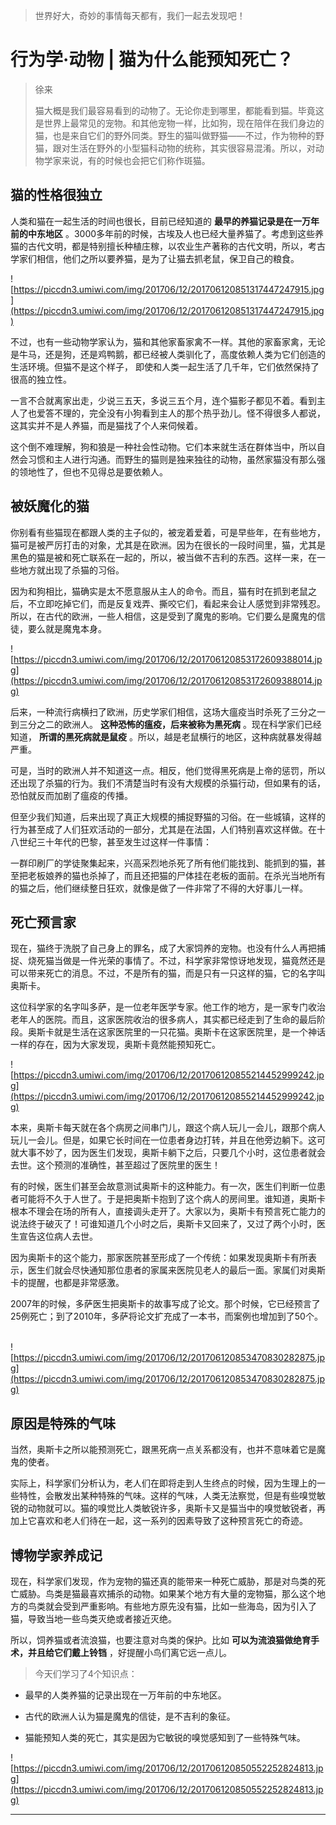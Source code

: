 > 世界好大，奇妙的事情每天都有，我们一起去发现吧！

# 行为学·动物 | 猫为什么能预知死亡？

> 徐来
> 
> 猫大概是我们最容易看到的动物了。无论你走到哪里，都能看到猫。毕竟这是世界上最常见的宠物。和其他宠物一样，比如狗，现在陪伴在我们身边的猫，也是来自它们的野外同类。野生的猫叫做野猫——不过，作为物种的野猫，跟对生活在野外的小型猫科动物的统称，其实很容易混淆。所以，对动物学家来说，有的时候也会把它们称作斑猫。

## 猫的性格很独立

人类和猫在一起生活的时间也很长，目前已经知道的 **最早的养猫记录是在一万年前的中东地区** 。3000多年前的时候，古埃及人也已经大量养猫了。考虑到这些养猫的古代文明，都是特别擅长种植庄稼，以农业生产著称的古代文明，所以，考古学家们相信，他们之所以要养猫，是为了让猫去抓老鼠，保卫自己的粮食。

![https://piccdn3.umiwi.com/img/201706/12/201706120851317447247915.jpg](https://piccdn3.umiwi.com/img/201706/12/201706120851317447247915.jpg)

不过，也有一些动物学家认为，猫和其他家畜家禽不一样。其他的家畜家禽，无论是牛马，还是狗，还是鸡鸭鹅，都已经被人类驯化了，高度依赖人类为它们创造的生活环境。但猫不是这个样子， 即使和人类一起生活了几千年，它们依然保持了很高的独立性。

一言不合就离家出走，少说三五天，多说三五个月，连个猫影子都见不着。看到主人了也爱答不理的，完全没有小狗看到主人的那个热乎劲儿。怪不得很多人都说，这其实并不是人养猫，而是猫找了个人来伺候着。

这个倒不难理解，狗和狼是一种社会性动物。它们本来就生活在群体当中，所以自然会习惯和主人进行沟通。而野生的猫则是独来独往的动物，虽然家猫没有那么强的领地性了，但也不见得总是要依赖人。

## 被妖魔化的猫

你别看有些猫现在都跟人类的主子似的，被宠着爱着，可是早些年，在有些地方，猫可是被严厉打击的对象，尤其是在欧洲。因为在很长的一段时间里，猫，尤其是黑色的猫是被和死亡联系在一起的，所以，被当做不吉利的东西。这样一来，在一些地方就出现了杀猫的习俗。

因为和狗相比，猫确实是太不愿意服从主人的命令。而且，猫有时在抓到老鼠之后，不立即吃掉它们，而是反复戏弄、撕咬它们，看起来会让人感觉到非常残忍。所以，在古代的欧洲，一些人相信，这是受到了魔鬼的影响。它们要么是魔鬼的信徒，要么就是魔鬼本身。

![https://piccdn3.umiwi.com/img/201706/12/201706120853172609388014.jpg](https://piccdn3.umiwi.com/img/201706/12/201706120853172609388014.jpg)

后来，一种流行病横扫了欧洲，历史学家们相信，这场大瘟疫当时杀死了三分之一到三分之二的欧洲人。 **这种恐怖的瘟疫，后来被称为黑死病** 。现在科学家们已经知道， **所谓的黑死病就是鼠疫** 。所以，越是老鼠横行的地区，这种病就暴发得越严重。

可是，当时的欧洲人并不知道这一点。相反，他们觉得黑死病是上帝的惩罚，所以还出现了杀猫的行为。我们不清楚当时有没有大规模的杀猫行动，但如果有的话，恐怕就反而加剧了瘟疫的传播。

但至少我们知道，后来出现了真正大规模的捕捉野猫的习俗。在一些城镇，这样的行为甚至成了人们狂欢活动的一部分，尤其是在法国，人们特别喜欢这样做。在十八世纪三十年代的巴黎，甚至发生过这样一件事情：

一群印刷厂的学徒聚集起来，兴高采烈地杀死了所有他们能找到、能抓到的猫，甚至把老板娘养的猫也杀掉了，而且还把猫的尸体挂在老板的面前。在杀光当地所有的猫之后，他们继续整日狂欢，就像是做了一件非常了不得的大好事儿一样。

## 死亡预言家

现在，猫终于洗脱了自己身上的罪名，成了大家饲养的宠物。也没有什么人再把捕捉、烧死猫当做是一件光荣的事情了。不过，科学家非常惊讶地发现，猫竟然还是可以带来死亡的消息。不过，不是所有的猫，而是只有一只这样的猫，它的名字叫奥斯卡。

这位科学家的名字叫多萨，是一位老年医学专家。他工作的地方，是一家专门收治老年人的医院。而且，这家医院收治的很多病人，其实都已经走到了生命的最后阶段。奥斯卡就是生活在这家医院里的一只花猫。奥斯卡在这家医院里，是一个神话一样的存在，因为大家发现，奥斯卡竟然能预知死亡。

![https://piccdn3.umiwi.com/img/201706/12/201706120855214452999242.jpg](https://piccdn3.umiwi.com/img/201706/12/201706120855214452999242.jpg)

本来，奥斯卡每天就在各个病房之间串门儿，跟这个病人玩儿一会儿，跟那个病人玩儿一会儿。但是，如果它长时间在一位患者身边打转，并且在他旁边躺下。这可就大事不妙了，因为医生们发现，奥斯卡躺下之后，只要几个小时，这位患者就会去世。这个预测的准确性，甚至超过了医院里的医生！

有的时候，医生们甚至会故意测试奥斯卡的这种能力。有一次，医生们判断一位患者可能将不久于人世了。于是把奥斯卡抱到了这个病人的房间里。谁知道，奥斯卡根本不理会在场的所有人，直接调头走开了。大家以为，奥斯卡有预言死亡能力的说法终于破灭了！可谁知道几个小时之后，奥斯卡又回来了，又过了两个小时，医生宣告这位病人去世。

因为奥斯卡的这个能力，那家医院甚至形成了一个传统：如果发现奥斯卡有所表示，医生们就会尽快通知那位患者的家属来医院见老人的最后一面。家属们对奥斯卡的提醒，也都是非常感激。

2007年的时候，多萨医生把奥斯卡的故事写成了论文。那个时候，它已经预言了25例死亡；到了2010年，多萨将论文扩充成了一本书，而案例也增加到了50个。    

![https://piccdn3.umiwi.com/img/201706/12/201706120853470830282875.jpg](https://piccdn3.umiwi.com/img/201706/12/201706120853470830282875.jpg)

## 原因是特殊的气味

当然，奥斯卡之所以能预测死亡，跟黑死病一点关系都没有，也并不意味着它是魔鬼的使者。

实际上，科学家们分析认为，老人们在即将走到人生终点的时候，因为生理上的一些特性，会散发出某种特殊的气味。这样的气味，人类无法察觉，但是有些嗅觉敏锐的动物就可以。猫的嗅觉比人类敏锐许多，奥斯卡又是猫当中的嗅觉敏锐者，再加上它喜欢和老人们待在一起，这一系列的因素导致了这种预言死亡的奇迹。

## 博物学家养成记

现在，科学家们发现，作为宠物的猫还真的能带来一种死亡威胁，那是对鸟类的死亡威胁。鸟类是猫最喜欢捕杀的动物。如果某个地方有大量的宠物猫，那么这个地方的鸟类就会受到严重影响。有些地方原先没有猫，比如一些海岛，因为引入了猫，导致当地一些鸟类灭绝或者接近灭绝。

所以，饲养猫或者流浪猫，也要注意对鸟类的保护。比如 **可以为流浪猫做绝育手术，并且给它们戴上铃铛** ，好提醒小鸟们离它远一点儿。

> 今天们学习了4个知识点：

* 最早的人类养猫的记录出现在一万年前的中东地区。

* 古代的欧洲人认为猫是魔鬼的信徒，是不吉利的象征。

* 猫能预知人类的死亡，其实是因为它敏锐的嗅觉感知到了一些特殊气味。

![https://piccdn3.umiwi.com/img/201706/12/201706120850552252824813.jpg](https://piccdn3.umiwi.com/img/201706/12/201706120850552252824813.jpg)

---
